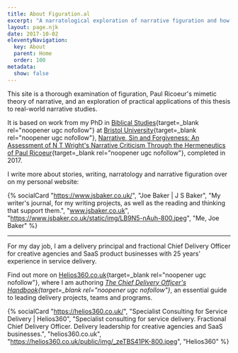 ```yaml
---
title: About Figuration.al
excerpt: "A narratological exploration of narrative figuration and how stories affect who we are."
layout: page.njk
date: 2017-10-02
eleventyNavigation:
  key: About
  parent: Home
  order: 100
metadata:
  show: false
---
```


This site is a thorough examination of figuration, Paul Ricoeur's mimetic theory of narrative, and an exploration of practical applications of this thesis to real-world narrative studies.

It is based on work from my PhD in [Biblical Studies](http://www.bristol.ac.uk/religion/){target=_blank rel="noopener ugc nofollow"} at [Bristol University](http://www.bristol.ac.uk/){target=_blank rel="noopener ugc nofollow"}, [Narrative, Sin and Forgiveness: An Assessment of N T Wright's Narrative Criticism Through the Hermeneutics of Paul Ricoeur](https://pmt-eu.hosted.exlibrisgroup.com/primo-explore/fulldisplay?docid=44BU_LMS_DS001029670&context=L&vid=44BU_VU1&search_scope=default_scope&tab=default_tab&lang=en_US){target=_blank rel="noopener ugc nofollow"}, completed in 2017.

I write more about stories, writing, narratology and narrative figuration over on my personal website:

{% socialCard "https://www.jsbaker.co.uk/", "Joe Baker | J S Baker", "My writer's journal, for my writing projects, as well as the reading and thinking that support them.", "www.jsbaker.co.uk", "https://www.jsbaker.co.uk/static/img/LB9N5-nAuh-800.jpeg", "Me, Joe Baker" %}

---

For my day job, I am a delivery principal and fractional Chief Delivery Officer for creative agencies and SaaS product businesses with 25 years' experience in service delivery.

Find out more on [Helios360.co.uk](https://helios360.co.uk/){target=_blank rel="noopener ugc nofollow"}, where I am authoring *[The Chief Delivery Officer's Handbook](https://helios360.co.uk/handbook/){target=_blank rel="noopener ugc nofollow"}*, an essential guide to leading delivery projects, teams and programs.

{% socialCard "https://helios360.co.uk/", "Specialist Consulting for Service Delivery | Helios360", "Specialist consulting for service delivery. Fractional Chief Delivery Officer. Delivery leadership for creative agencies and SaaS businesses.", "helios360.co.uk", "https://helios360.co.uk/public/img/_zeTBS41PK-800.jpeg", "Helios360" %}